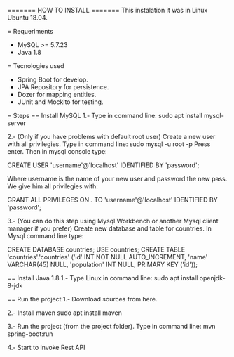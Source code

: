 ======= HOW TO INSTALL ======= 
This instalation it was in Linux Ubuntu 18.04.

= Requeriments 
* MySQL >= 5.7.23 
* Java 1.8

= Tecnologies used 
* Spring Boot for develop. 
* JPA Repository for persistence. 
* Dozer for mapping entities. 
* JUnit and Mockito for testing.

= Steps 
== Install MySQL 
1.- Type in command line: 
sudo apt install mysql-server

2.- (Only if you have problems with default root user) Create a new user with all privilegies. 
Type in command line:
sudo mysql -u root -p 
Press enter. 
Then in mysql console type:

CREATE USER 'username'@'localhost' IDENTIFIED BY 'password';

Where username is the name of your new user and password the new pass.
We give him all privilegies with:

GRANT ALL PRIVILEGES ON *.* TO 'username'@'localhost' IDENTIFIED BY 'password';

3.- (You can do this step using Mysql Workbench or another Mysql client manager if you prefer) Create new database and table for countries. In Mysql command line type:

CREATE DATABASE countries;
USE countries;
CREATE TABLE 'countries'.'countries' ('id' INT NOT NULL AUTO_INCREMENT, 'name' VARCHAR(45) NULL, 'population' INT NULL, PRIMARY KEY ('id'));

== Install Java 1.8 
1.- Type Linux in command line:
sudo apt install openjdk-8-jdk

== Run the project 
1.- Download sources from here.

2.- Install maven sudo apt install maven

3.- Run the project (from the project folder). Type in command line:
mvn spring-boot:run

4.- Start to invoke Rest API
